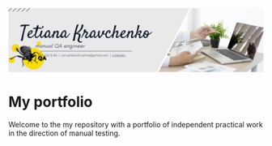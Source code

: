 ![Headers](https://github.com/Agrainel2474/Agrainel2474/blob/main/assets/QA.png)

# My portfolio

Welcome to the my repository with a portfolio of independent practical work in the direction of manual testing.

